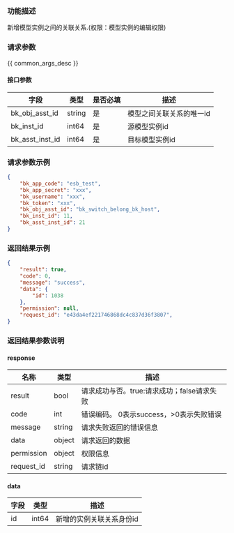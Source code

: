 ### 功能描述

新增模型实例之间的关联关系.(权限：模型实例的编辑权限)

### 请求参数

{{ common_args_desc }}

#### 接口参数

| 字段                 |  类型      | 是否必填	 |  描述          |
|----------------------|------------|-------|-----------------------------|
| bk_obj_asst_id           | string     | 是     | 模型之间关联关系的唯一id|
| bk_inst_id           | int64     | 是   | 源模型实例id|
| bk_asst_inst_id           | int64     | 是   | 目标模型实例id|


### 请求参数示例

``` json
{
    "bk_app_code": "esb_test",
    "bk_app_secret": "xxx",
    "bk_username": "xxx",
    "bk_token": "xxx",
    "bk_obj_asst_id": "bk_switch_belong_bk_host",
    "bk_inst_id": 11,
    "bk_asst_inst_id": 21
}
```

### 返回结果示例

```json
{
    "result": true,
    "code": 0,
    "message": "success",
    "data": {
        "id": 1038
    },
    "permission": null,
    "request_id": "e43da4ef221746868dc4c837d36f3807",
}

```

### 返回结果参数说明

#### response

| 名称    | 类型   | 描述                                    |
| ------- | ------ | ------------------------------------- |
| result  | bool   | 请求成功与否。true:请求成功；false请求失败 |
| code    | int    | 错误编码。 0表示success，>0表示失败错误    |
| message | string | 请求失败返回的错误信息                    |
| data    | object | 请求返回的数据                           |
| permission    | object | 权限信息    |
| request_id    | string | 请求链id    |

#### data

| 字段       | 类型     | 描述         |
|------------|----------|--------------|
|id|int64|新增的实例关联关系身份id|

